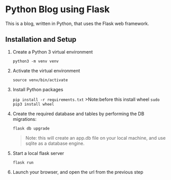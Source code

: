 # Python Blog using Flask

This is a blog, written in Python, that uses the Flask web framework.

## Installation and Setup

1. Create a Python 3 virtual environment

    `python3 -m venv venv`

2. Activate the virtual environment

    `source venv/bin/activate`

3. Install Python packages

    `pip install -r requirements.txt`
        >Note:before this install wheel `sudo pip3 install wheel`

4. Create the required database and tables by performing the DB migrations:

    `flask db upgrade`

    > Note: this will create an app.db file on your local machine, and use sqlite as a database engine.
   

5. Start a local flask server

    `flask run`

7. Launch your browser, and open the url from the previous step
